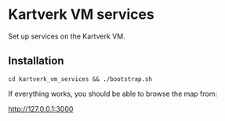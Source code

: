 # Kartverk VM services

Set up services on the Kartverk VM.

## Installation

```cd kartverk_vm_services && ./bootstrap.sh```

If everything works, you should be able to browse the map from:

http://127.0.0.1:3000

